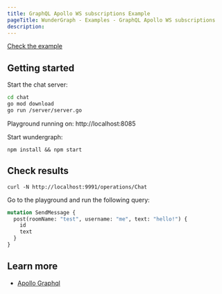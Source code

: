 ```yaml
---
title: GraphQL Apollo WS subscriptions Example
pageTitle: WunderGraph - Examples - GraphQL Apollo WS subscriptions
description:
---
```


[Check the example](https://github.com/wundergraph/wundergraph/tree/main/examples/graphql-apollo-subscriptions)

## Getting started

Start the chat server:

```bash
cd chat
go mod download
go run /server/server.go
```

Playground running on: http://localhost:8085

Start wundergraph:

```shell
npm install && npm start
```

## Check results

```shell
curl -N http://localhost:9991/operations/Chat
```

Go to the playground and run the following query:

```graphql
mutation SendMessage {
  post(roomName: "test", username: "me", text: "hello!") {
    id
    text
  }
}
```

## Learn more

- [Apollo Graphql](https://apollographql.com/)

